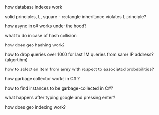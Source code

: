 how database indexes work

solid principles, L, square - rectangle inheritance violates L principle?

how async in c# works under the hood?

what to do in case of hash collision

how does geo hashing work?

how to drop queries over 1000 for last 1M queries from same IP address? (algortihm)

how to select an item from array with respect to associated probabilities?

how garbage collector works in C# ?

how to find instances to be garbage-collected in C#?

what happens after typing google and pressing enter?

how does geo indexing work?